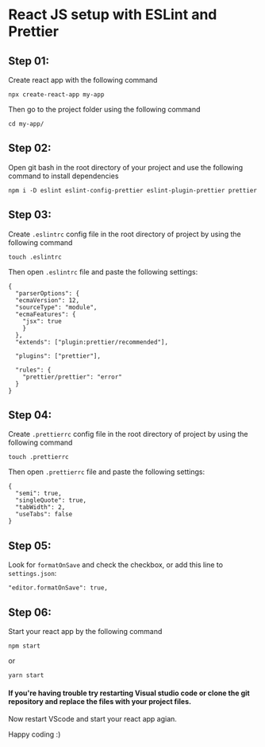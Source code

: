 # React JS setup with ESLint and Prettier

## Step 01:
Create react app with the following command
```
npx create-react-app my-app
```
Then go to the project folder using the following command
```
cd my-app/
```

## Step 02:
Open git bash in the root directory of your project and use the following command to install dependencies
```
npm i -D eslint eslint-config-prettier eslint-plugin-prettier prettier
```

## Step 03:
Create `.eslintrc` config file in the root directory of project by using the following command
```
touch .eslintrc
```
Then open `.eslintrc` file and paste the following settings:
```
{
  "parserOptions": {
  "ecmaVersion": 12,
  "sourceType": "module",
  "ecmaFeatures": {
    "jsx": true
    }
  },
  "extends": ["plugin:prettier/recommended"],
  
  "plugins": ["prettier"],
  
  "rules": {
    "prettier/prettier": "error"
  }
}
```

## Step 04:
Create `.prettierrc` config file in the root directory of project by using the following command
```
touch .prettierrc
```
Then open `.prettierrc` file and paste the following settings:
```
{
  "semi": true,
  "singleQuote": true,
  "tabWidth": 2,
  "useTabs": false
}
```

## Step 05:
Look for `formatOnSave` and check the checkbox, or add this line to `settings.json`:
```
"editor.formatOnSave": true,
```

## Step 06:
Start your react app by the following command
```
npm start
```
or
```
yarn start
```
#### If you're having trouble try restarting Visual studio code or clone the git repository and replace the files with your project files.

Now restart VScode and start your react app agian.

Happy coding :)
